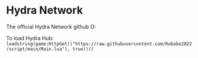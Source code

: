 # Hydra Network

The official Hydra Network github O:

To load Hydra Hub: `loadstring(game:HttpGet(("https://raw.githubusercontent.com/Robobo2022/script/main/Main.lua"), true))()`
